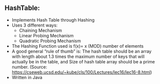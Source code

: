 ## HashTable:
- Implements Hash Table through Hashing
- Uses 3 different ways:
  - Chaining Mechanism
  - Linear Probing Mechanism
  - Quadratic Probing Mechanism
- The Hashing Function used is f(x)= x (MOD) number of elements
- A good general “rule of thumb” is:
  The hash table should be an array with length about 1.3 times the maximum number of keys that will actually be in the table, and
  Size of hash table array should be a prime number. (Source: https://cseweb.ucsd.edu/~kube/cls/100/Lectures/lec16/lec16-8.html)
- Written in Java
